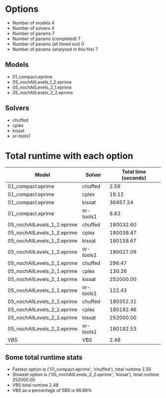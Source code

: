 

# Options


- Number of models 4
- Number of solvers 4
- Number of params 7
- Number of params (completed) 7
- Number of params (all timed out) 0
- Number of params (analysed in this file) 7


## Models


 - 01_compact.eprime
 - 05_nochAllLevels_1_2.eprime
 - 05_nochAllLevels_2_1.eprime
 - 05_nochAllLevels_2_2.eprime


## Solvers


 - chuffed
 - cplex
 - kissat
 - or-tools1


# Total runtime with each option


 | Model | Solver | Total time (seconds) | 
 | -- | -- | -- | 
 | 01_compact.eprime | chuffed | 2.56 | 
 | 01_compact.eprime | cplex | 19.12 | 
 | 01_compact.eprime | kissat | 36457.24 | 
 | 01_compact.eprime | or-tools1 | 8.63 | 
 | 05_nochAllLevels_1_2.eprime | chuffed | 180032.60 | 
 | 05_nochAllLevels_1_2.eprime | cplex | 180038.47 | 
 | 05_nochAllLevels_1_2.eprime | kissat | 180158.67 | 
 | 05_nochAllLevels_1_2.eprime | or-tools1 | 180027.09 | 
 | 05_nochAllLevels_2_1.eprime | chuffed | 296.47 | 
 | 05_nochAllLevels_2_1.eprime | cplex | 130.26 | 
 | 05_nochAllLevels_2_1.eprime | kissat | 252000.00 | 
 | 05_nochAllLevels_2_1.eprime | or-tools1 | 122.43 | 
 | 05_nochAllLevels_2_2.eprime | chuffed | 180352.31 | 
 | 05_nochAllLevels_2_2.eprime | cplex | 180182.46 | 
 | 05_nochAllLevels_2_2.eprime | kissat | 252000.00 | 
 | 05_nochAllLevels_2_2.eprime | or-tools1 | 180182.53 | 
 | VBS | VBS | 2.48 | 


## Some total runtime stats


 - Fastest option is ('01_compact.eprime', 'chuffed'), total runtime 2.56
 - Slowest option is ('05_nochAllLevels_2_2.eprime', 'kissat'), total runtime 252000.00
 - VBS total runtime 2.48
 - VBS as a percentage of SBS is 96.88%
